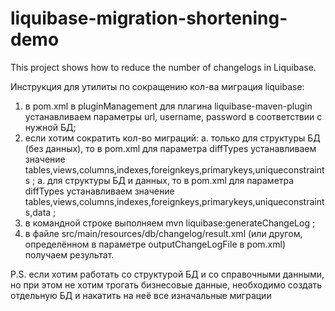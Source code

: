 # liquibase-migration-shortening-demo
This project shows how to reduce the number of changelogs in Liquibase.

Инструкция для утилиты по сокращению кол-ва миграция liquibase:
1. в pom.xml в pluginManagement для плагина liquibase-maven-plugin устанавливаем параметры url, username, password в соответствии с нужной БД;
2. если хотим сократить кол-во миграций:
   а. только для структуры БД (без данных), то в pom.xml для параметра diffTypes устанавливаем значение tables,views,columns,indexes,foreignkeys,primarykeys,uniqueconstraints ;
   а. для структуры БД и данных, то в pom.xml для параметра diffTypes устанавливаем значение tables,views,columns,indexes,foreignkeys,primarykeys,uniqueconstraints,data ;
3. в командной строке выполняем mvn liquibase:generateChangeLog ;
4. в файле src/main/resources/db/changelog/result.xml (или другом, определённом в параметре outputChangeLogFile в pom.xml) получаем результат.

P.S. если хотим работать со структурой БД и со справочными данными, но при этом не хотим трогать бизнесовые данные, необходимо создать отдельную БД и накатить на неё все изначальные миграции